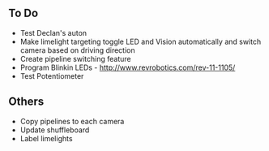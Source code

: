 ## To Do ##
- Test Declan's auton
- Make limelight targeting toggle LED and Vision automatically and switch camera based on driving direction
- Create pipeline switching feature
- Program Blinkin LEDs - http://www.revrobotics.com/rev-11-1105/
- Test Potentiometer

## Others ##
- Copy pipelines to each camera
- Update shuffleboard
- Label limelights
